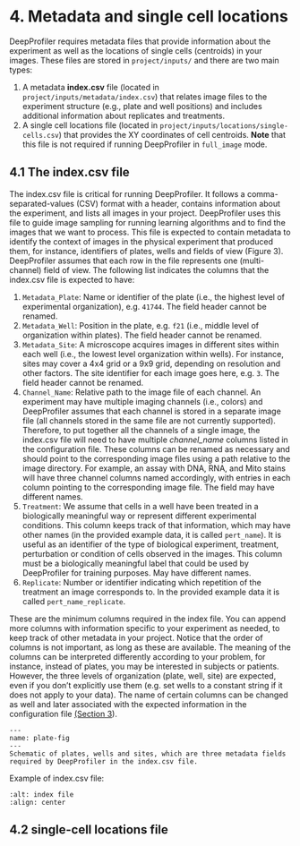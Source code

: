 # 4. Metadata and single cell locations

DeepProfiler requires metadata files that provide information about the experiment as well as the locations of single cells (centroids) in your images. These files are stored in `project/inputs/` and there are two main types: 

1. A metadata **index.csv** file (located in `project/inputs/metadata/index.csv`) that relates image files to the experiment 
   structure (e.g., plate and well positions) and includes additional information about replicates and treatments.
2. A single cell locations file (located in `project/inputs/locations/single-cells.csv`) that provides the XY coordinates 
    of cell centroids. **Note** that this file is not required if running DeepProfiler in `full_image` mode.

## **4.1 The index.csv file**

The index.csv file is critical for running DeepProfiler. It follows a comma-separated-values (CSV) format with a header, 
contains information about the experiment, and lists all images in your project. DeepProfiler uses this file to guide image
sampling for running learning algorithms and to find the images that we want to process. This file is expected to contain 
metadata to identify the context of images in the physical experiment that produced them, for instance, identifiers of plates, 
wells and fields of view (Figure 3). DeepProfiler assumes that each row in the file represents one (multi-channel) field of 
view. The following list indicates the columns that the index.csv file is expected to have:


1. `Metadata_Plate`: Name or identifier of the plate (i.e., the highest level of experimental organization), e.g. `41744`. The field header cannot be renamed.
2. `Metadata_Well`: Position in the plate, e.g. `f21` (i.e., middle level of organization within plates). The field header cannot be renamed.
3. `Metadata_Site`: A microscope acquires images in different sites within each well (i.e., the lowest level organization 
    within wells). For instance, sites may cover a 4x4 grid or a 9x9 grid, depending on resolution and other factors. 
    The site identifier for each image goes here, e.g. `3`. The field header cannot be renamed.
4. `Channel_Name`: Relative path to the image file of each channel. An experiment may have multiple imaging channels 
    (i.e., colors) and DeepProfiler assumes that each channel is stored in a separate image file (all channels stored in 
    the same file are not currently supported). Therefore, to put together all the channels of a single image, the index.csv 
    file will need to have multiple _channel_name_ columns listed in the configuration file. These columns can be renamed as 
    necessary and should point to the corresponding image files using a path relative to the image directory. For example, 
    an assay with DNA, RNA, and Mito stains will have three channel columns named accordingly, with entries in each column 
    pointing to the corresponding image file. The field may have different names.
5. `Treatment`: We assume that cells in a well have been treated in a biologically meaningful way or represent different 
    experimental conditions. This column keeps track of that information, which may have other names (in the provided example 
    data, it is called `pert_name`). It is useful as an identifier of the type of biological experiment, treatment, perturbation 
    or condition of cells observed in the images. This column must be a biologically meaningful label that could be used by 
    DeepProfiler for training purposes. May have different names.
6. `Replicate`: Number or identifier indicating which repetition of the treatment an image corresponds to. In the provided 
    example data it is called `pert_name_replicate`.

These are the minimum columns required in the index file. You can append more columns with information specific to your 
experiment as needed, to keep track of other metadata in your project. Notice that the order of columns is not important, 
as long as these are available. The meaning of the columns can be interpreted differently according to your problem, for 
instance, instead of plates, you may be interested in subjects or patients. However, the three levels of organization 
(plate, well, site) are expected, even if you don’t explicitly use them (e.g. set wells to a constant string if it does not 
apply to your data). The name of certain columns can be changed as well and later associated with the expected information 
in the configuration file [(Section 3](#heading=h.5i3187icaj4t)).


```{figure} images/image3.png
---
name: plate-fig
---
Schematic of plates, wells and sites, which are three metadata fields required by DeepProfiler in the index.csv file.
```


Example of index.csv file:

```{image} images/image4.png
:alt: index file
:align: center
```
## **4.2 single-cell locations file**


